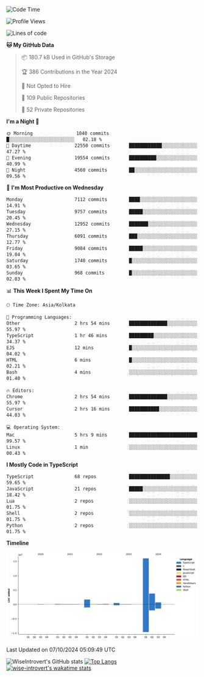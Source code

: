 <!--START_SECTION:waka-->
![Code Time](http://img.shields.io/badge/Code%20Time-1%2C644%20hrs%2031%20mins-blue)

![Profile Views](http://img.shields.io/badge/Profile%20Views-7-blue)

![Lines of code](https://img.shields.io/badge/From%20Hello%20World%20I%27ve%20Written-23.4%20million%20lines%20of%20code-blue)

**🐱 My GitHub Data** 

> 📦 180.7 kB Used in GitHub's Storage 
 > 
> 🏆 386 Contributions in the Year 2024
 > 
> 🚫 Not Opted to Hire
 > 
> 📜 109 Public Repositories 
 > 
> 🔑 52 Private Repositories 
 > 
**I'm a Night 🦉** 

```text
🌞 Morning                1040 commits        █░░░░░░░░░░░░░░░░░░░░░░░░   02.18 % 
🌆 Daytime                22550 commits       ████████████░░░░░░░░░░░░░   47.27 % 
🌃 Evening                19554 commits       ██████████░░░░░░░░░░░░░░░   40.99 % 
🌙 Night                  4560 commits        ██░░░░░░░░░░░░░░░░░░░░░░░   09.56 % 
```
📅 **I'm Most Productive on Wednesday** 

```text
Monday                   7112 commits        ████░░░░░░░░░░░░░░░░░░░░░   14.91 % 
Tuesday                  9757 commits        █████░░░░░░░░░░░░░░░░░░░░   20.45 % 
Wednesday                12952 commits       ███████░░░░░░░░░░░░░░░░░░   27.15 % 
Thursday                 6091 commits        ███░░░░░░░░░░░░░░░░░░░░░░   12.77 % 
Friday                   9084 commits        █████░░░░░░░░░░░░░░░░░░░░   19.04 % 
Saturday                 1740 commits        █░░░░░░░░░░░░░░░░░░░░░░░░   03.65 % 
Sunday                   968 commits         █░░░░░░░░░░░░░░░░░░░░░░░░   02.03 % 
```


📊 **This Week I Spent My Time On** 

```text
🕑︎ Time Zone: Asia/Kolkata

💬 Programming Languages: 
Other                    2 hrs 54 mins       ██████████████░░░░░░░░░░░   55.97 % 
TypeScript               1 hr 46 mins        █████████░░░░░░░░░░░░░░░░   34.37 % 
EJS                      12 mins             █░░░░░░░░░░░░░░░░░░░░░░░░   04.02 % 
HTML                     6 mins              █░░░░░░░░░░░░░░░░░░░░░░░░   02.21 % 
Bash                     4 mins              ░░░░░░░░░░░░░░░░░░░░░░░░░   01.40 % 

🔥 Editors: 
Chrome                   2 hrs 54 mins       ██████████████░░░░░░░░░░░   55.97 % 
Cursor                   2 hrs 16 mins       ███████████░░░░░░░░░░░░░░   44.03 % 

💻 Operating System: 
Mac                      5 hrs 9 mins        █████████████████████████   99.57 % 
Linux                    1 min               ░░░░░░░░░░░░░░░░░░░░░░░░░   00.43 % 
```

**I Mostly Code in TypeScript** 

```text
TypeScript               68 repos            ███████████████░░░░░░░░░░   59.65 % 
JavaScript               21 repos            █████░░░░░░░░░░░░░░░░░░░░   18.42 % 
Lua                      2 repos             ░░░░░░░░░░░░░░░░░░░░░░░░░   01.75 % 
Shell                    2 repos             ░░░░░░░░░░░░░░░░░░░░░░░░░   01.75 % 
Python                   2 repos             ░░░░░░░░░░░░░░░░░░░░░░░░░   01.75 % 
```



**Timeline**

![Lines of Code chart](https://raw.githubusercontent.com/wise-introvert/wise-introvert/master/assets/bar_graph.png)


 Last Updated on 07/10/2024 05:09:49 UTC
<!--END_SECTION:waka-->

![WiseIntrovert's GitHub stats](https://github-readme-stats.vercel.app/api?username=wise-introvert&count_private=true&show_icons=true)
[![Top Langs](https://github-readme-stats.vercel.app/api/top-langs/?username=wise-introvert&langs_count=10)](https://github.com/anuraghazra/github-readme-stats)
[![wise-introvert's wakatime stats](https://github-readme-stats.vercel.app/api/wakatime?username=wiseintrovert)](https://github.com/anuraghazra/github-readme-stats)
